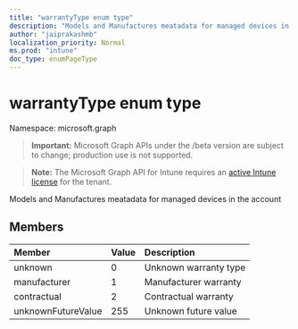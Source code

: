 ```yaml
---
title: "warrantyType enum type"
description: "Models and Manufactures meatadata for managed devices in the account"
author: "jaiprakashmb"
localization_priority: Normal
ms.prod: "intune"
doc_type: enumPageType
---
```


# warrantyType enum type

Namespace: microsoft.graph

> **Important:** Microsoft Graph APIs under the /beta version are subject to change; production use is not supported.

> **Note:** The Microsoft Graph API for Intune requires an [active Intune license](https://go.microsoft.com/fwlink/?linkid=839381) for the tenant.

Models and Manufactures meatadata for managed devices in the account

## Members
|Member|Value|Description|
|:---|:---|:---|
|unknown|0|Unknown warranty type|
|manufacturer|1|Manufacturer warranty|
|contractual|2|Contractual warranty|
|unknownFutureValue|255|Unknown future value|
